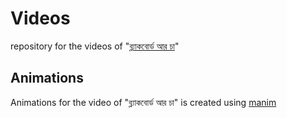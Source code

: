 # Videos
repository for  the videos of "[ব্ল্যাকবোর্ড আর চা](https://www.youtube.com/channel/UCK2gghh2FqXWF7lJoFBrK6Q)"
## Animations
Animations for the video of "ব্ল্যাকবোর্ড আর চা" is created using [manim](http://github.com/3b1b/manim)

